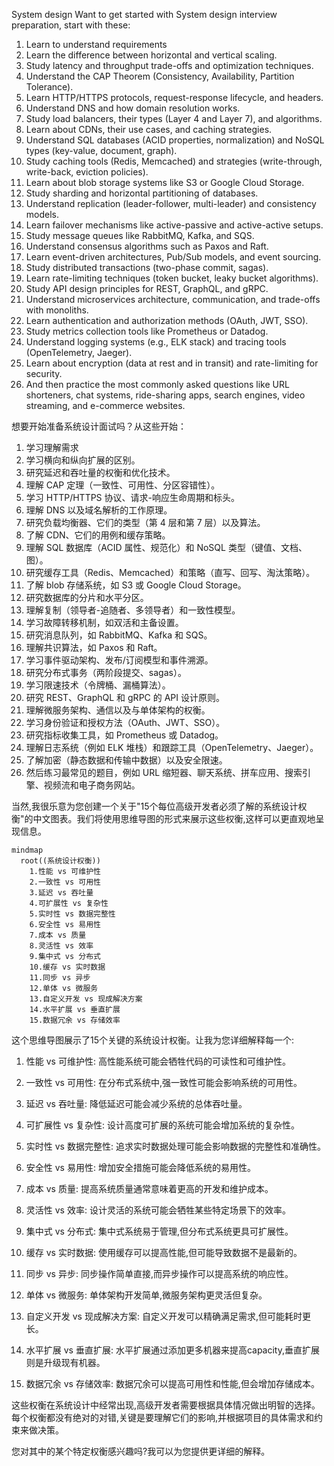 
System design
Want to get started with System design interview preparation, start with these:

1. Learn to understand requirements
2. Learn the difference between horizontal and vertical scaling.
3. Study latency and throughput trade-offs and optimization techniques.
4. Understand the CAP Theorem (Consistency, Availability, Partition Tolerance).
5. Learn HTTP/HTTPS protocols, request-response lifecycle, and headers.
6. Understand DNS and how domain resolution works.
7. Study load balancers, their types (Layer 4 and Layer 7), and algorithms.
8. Learn about CDNs, their use cases, and caching strategies.
9. Understand SQL databases (ACID properties, normalization) and NoSQL types (key-value, document, graph).
10. Study caching tools (Redis, Memcached) and strategies (write-through, write-back, eviction policies).
11. Learn about blob storage systems like S3 or Google Cloud Storage.
12. Study sharding and horizontal partitioning of databases.
13. Understand replication (leader-follower, multi-leader) and consistency models.
14. Learn failover mechanisms like active-passive and active-active setups.
15. Study message queues like RabbitMQ, Kafka, and SQS.
16. Understand consensus algorithms such as Paxos and Raft.
17. Learn event-driven architectures, Pub/Sub models, and event sourcing.
18. Study distributed transactions (two-phase commit, sagas).
19. Learn rate-limiting techniques (token bucket, leaky bucket algorithms).
20. Study API design principles for REST, GraphQL, and gRPC.
21. Understand microservices architecture, communication, and trade-offs with monoliths.
22. Learn authentication and authorization methods (OAuth, JWT, SSO).
23. Study metrics collection tools like Prometheus or Datadog.
24. Understand logging systems (e.g., ELK stack) and tracing tools (OpenTelemetry, Jaeger).
25. Learn about encryption (data at rest and in transit) and rate-limiting for security.
26. And then practice the most commonly asked questions like URL shorteners, chat systems, ride-sharing apps, search engines, video streaming, and e-commerce websites.

想要开始准备系统设计面试吗？从这些开始：

1. 学习理解需求
2. 学习横向和纵向扩展的区别。
3. 研究延迟和吞吐量的权衡和优化技术。
4. 理解 CAP 定理（一致性、可用性、分区容错性）。
5. 学习 HTTP/HTTPS 协议、请求-响应生命周期和标头。
6. 理解 DNS 以及域名解析的工作原理。
7. 研究负载均衡器、它们的类型（第 4 层和第 7 层）以及算法。
8. 了解 CDN、它们的用例和缓存策略。
9. 理解 SQL 数据库（ACID 属性、规范化）和 NoSQL 类型（键值、文档、图）。
10. 研究缓存工具（Redis、Memcached）和策略（直写、回写、淘汰策略）。
11. 了解 blob 存储系统，如 S3 或 Google Cloud Storage。
12. 研究数据库的分片和水平分区。
13. 理解复制（领导者-追随者、多领导者）和一致性模型。
14. 学习故障转移机制，如双活和主备设置。
15. 研究消息队列，如 RabbitMQ、Kafka 和 SQS。
16. 理解共识算法，如 Paxos 和 Raft。
17. 学习事件驱动架构、发布/订阅模型和事件溯源。
18. 研究分布式事务（两阶段提交、sagas）。
19. 学习限速技术（令牌桶、漏桶算法）。
20. 研究 REST、GraphQL 和 gRPC 的 API 设计原则。
21. 理解微服务架构、通信以及与单体架构的权衡。
22. 学习身份验证和授权方法（OAuth、JWT、SSO）。
23. 研究指标收集工具，如 Prometheus 或 Datadog。
24. 理解日志系统（例如 ELK 堆栈）和跟踪工具（OpenTelemetry、Jaeger）。
25. 了解加密（静态数据和传输中数据）以及安全限速。
26. 然后练习最常见的题目，例如 URL 缩短器、聊天系统、拼车应用、搜索引擎、视频流和电子商务网站。

当然,我很乐意为您创建一个关于"15个每位高级开发者必须了解的系统设计权衡"的中文图表。我们将使用思维导图的形式来展示这些权衡,这样可以更直观地呈现信息。

```mermaid
mindmap
  root((系统设计权衡))
    1.性能 vs 可维护性
    2.一致性 vs 可用性
    3.延迟 vs 吞吐量
    4.可扩展性 vs 复杂性
    5.实时性 vs 数据完整性
    6.安全性 vs 易用性
    7.成本 vs 质量
    8.灵活性 vs 效率
    9.集中式 vs 分布式
    10.缓存 vs 实时数据
    11.同步 vs 异步
    12.单体 vs 微服务
    13.自定义开发 vs 现成解决方案
    14.水平扩展 vs 垂直扩展
    15.数据冗余 vs 存储效率

```

这个思维导图展示了15个关键的系统设计权衡。让我为您详细解释每一个:

1. 性能 vs 可维护性: 高性能系统可能会牺牲代码的可读性和可维护性。

2. 一致性 vs 可用性: 在分布式系统中,强一致性可能会影响系统的可用性。

3. 延迟 vs 吞吐量: 降低延迟可能会减少系统的总体吞吐量。

4. 可扩展性 vs 复杂性: 设计高度可扩展的系统可能会增加系统的复杂性。

5. 实时性 vs 数据完整性: 追求实时数据处理可能会影响数据的完整性和准确性。

6. 安全性 vs 易用性: 增加安全措施可能会降低系统的易用性。

7. 成本 vs 质量: 提高系统质量通常意味着更高的开发和维护成本。

8. 灵活性 vs 效率: 设计灵活的系统可能会牺牲某些特定场景下的效率。

9. 集中式 vs 分布式: 集中式系统易于管理,但分布式系统更具可扩展性。

10. 缓存 vs 实时数据: 使用缓存可以提高性能,但可能导致数据不是最新的。

11. 同步 vs 异步: 同步操作简单直接,而异步操作可以提高系统的响应性。

12. 单体 vs 微服务: 单体架构开发简单,微服务架构更灵活但复杂。

13. 自定义开发 vs 现成解决方案: 自定义开发可以精确满足需求,但可能耗时更长。

14. 水平扩展 vs 垂直扩展: 水平扩展通过添加更多机器来提高capacity,垂直扩展则是升级现有机器。

15. 数据冗余 vs 存储效率: 数据冗余可以提高可用性和性能,但会增加存储成本。

这些权衡在系统设计中经常出现,高级开发者需要根据具体情况做出明智的选择。每个权衡都没有绝对的对错,关键是要理解它们的影响,并根据项目的具体需求和约束来做决策。

您对其中的某个特定权衡感兴趣吗?我可以为您提供更详细的解释。
